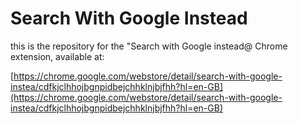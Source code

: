 # Search With Google Instead

this is the repository for the "Search with Google instead@ Chrome extension, available at:

[https://chrome.google.com/webstore/detail/search-with-google-instea/cdfkjclhhojbgnpidbejchhklnjbjfhh?hl=en-GB](https://chrome.google.com/webstore/detail/search-with-google-instea/cdfkjclhhojbgnpidbejchhklnjbjfhh?hl=en-GB)

